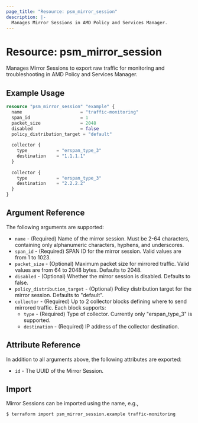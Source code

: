 ```yaml
---
page_title: "Resource: psm_mirror_session"
description: |-
  Manages Mirror Sessions in AMD Policy and Services Manager.
---
```


# Resource: psm_mirror_session

Manages Mirror Sessions to export raw traffic for monitoring and troubleshooting in AMD Policy and Services Manager.

## Example Usage

```terraform
resource "psm_mirror_session" "example" {
  name                      = "traffic-monitoring"
  span_id                   = 1
  packet_size               = 2048
  disabled                  = false
  policy_distribution_target = "default"
  
  collector {
    type           = "erspan_type_3"
    destination    = "1.1.1.1"
  }
  
  collector {
    type           = "erspan_type_3"
    destination    = "2.2.2.2"
  }
}
```

## Argument Reference

The following arguments are supported:

* `name` - (Required) Name of the mirror session. Must be 2-64 characters, containing only alphanumeric characters, hyphens, and underscores.
* `span_id` - (Required) SPAN ID for the mirror session. Valid values are from 1 to 1023.
* `packet_size` - (Optional) Maximum packet size for mirrored traffic. Valid values are from 64 to 2048 bytes. Defaults to 2048.
* `disabled` - (Optional) Whether the mirror session is disabled. Defaults to false.
* `policy_distribution_target` - (Optional) Policy distribution target for the mirror session. Defaults to "default".
* `collector` - (Required) Up to 2 collector blocks defining where to send mirrored traffic. Each block supports:
  * `type` - (Required) Type of collector. Currently only "erspan_type_3" is supported.
  * `destination` - (Required) IP address of the collector destination.

## Attribute Reference

In addition to all arguments above, the following attributes are exported:

* `id` - The UUID of the Mirror Session.

## Import

Mirror Sessions can be imported using the name, e.g.,

```
$ terraform import psm_mirror_session.example traffic-monitoring
```